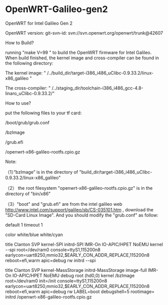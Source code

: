 OpenWRT-Galileo-gen2
===============

OpenWRT for Intel Galileo Gen 2

OpenWRT version: git-svn-id: svn://svn.openwrt.org/openwrt/trunk@42607

How to Build?

running "make V=99 " to build the OpenWRT firmware for Intel Galileo. When build finished, the kernel image and cross-compiler can be found in the following directory:

The kernel image: " /../build_dir/target-i386_i486_uClibc-0.9.33.2/linux-x86_galileo "

The cross-compiler: " /../staging_dir/toolchain-i386_i486_gcc-4.8-linaro_uClibc-0.9.33.2/"

How to use?

put the following files to your tf card:

/boot/grub/grub.conf

/bzImage

/grub.efi

/openwrt-x86-galileo-rootfs.cpio.gz

Note:

（1）”bzImage” is in the directory of "build_dir/target-i386_i486_uClibc-0.9.33.2/linux-x86_galileo"

（2） the root filesystem "openwrt-x86-galileo-rootfs.cpio.gz" is in the directory of "bin/x86"

（3）"boot" and "grub.efi" are from the intel galileo web http://www.intel.com/support/galileo/sb/CS-035101.htm , download the "SD-Card Linux Image". And you should modify the "grub.conf" as follow:

default 1 timeout 1

color white/blue white/cyan

title Clanton SVP kernel-SPI initrd-SPI IMR-On IO-APIC/HPET NoEMU kernel --spi root=/dev/ram0 console=ttyS1,115200n8 earlycon=uart8250,mmio32,$EARLY_CON_ADDR_REPLACE,115200n8 reboot=efi,warm apic=debug rw initrd --spi

title Clanton SVP kernel-MassStorage initrd-MassStorage image-full IMR-On IO-APIC/HPET NoEMU debug root (hd0,0) kernel /bzImage root=/dev/ram0 init=/init console=ttyS1,115200n8 earlycon=uart8250,mmio32,$EARLY_CON_ADDR_REPLACE,115200n8 reboot=efi,warm apic=debug rw LABEL=boot debugshell=5 rootimage= initrd /openwrt-x86-galileo-rootfs.cpio.gz
